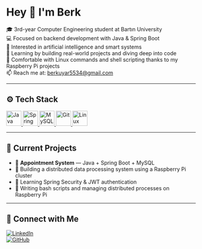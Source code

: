 # Hey 👋 I'm Berk

🎓 3rd-year Computer Engineering student at Bartın University  
💻 Focused on backend development with Java & Spring Boot  
🤖 Interested in artificial intelligence and smart systems  
🧠 Learning by building real-world projects and diving deep into code  
🐧 Comfortable with Linux commands and shell scripting thanks to my Raspberry Pi projects  
📫 Reach me at: berkuyar5534@gmail.com

---

## ⚙️ Tech Stack

<p align="left">
  <a href="https://www.java.com/" target="_blank" rel="noreferrer">
    <img src="https://cdn.jsdelivr.net/gh/devicons/devicon/icons/java/java-original.svg" height="40" alt="Java"/>
  </a>
  <a href="https://spring.io/projects/spring-boot" target="_blank" rel="noreferrer">
    <img src="https://cdn.jsdelivr.net/gh/devicons/devicon/icons/spring/spring-original.svg" height="40" alt="Spring Boot"/>
  </a>
  <a href="https://www.mysql.com/" target="_blank" rel="noreferrer">
    <img src="https://cdn.jsdelivr.net/gh/devicons/devicon/icons/mysql/mysql-original.svg" height="40" alt="MySQL"/>
  </a>
  <a href="https://git-scm.com/" target="_blank" rel="noreferrer">
    <img src="https://cdn.jsdelivr.net/gh/devicons/devicon/icons/git/git-original.svg" height="40" alt="Git"/>
  </a>
  <a href="https://www.linux.org/" target="_blank" rel="noreferrer">
    <img src="https://cdn.jsdelivr.net/gh/devicons/devicon/icons/linux/linux-original.svg" height="40" alt="Linux"/>
  </a>
</p>

---

## 🚧 Current Projects

- 📅 **Appointment System** — Java + Spring Boot + MySQL
- 🧠 Building a distributed data processing system using a Raspberry Pi cluster
- 🔐 Learning Spring Security & JWT authentication  
- 🧪 Writing bash scripts and managing distributed processes on Raspberry Pi

---

## 🔗 Connect with Me

[![LinkedIn](https://img.shields.io/badge/LinkedIn-blue?style=flat-square&logo=linkedin&logoColor=white)](https://www.linkedin.com/in/berk-uyar-a11241249)  
[![GitHub](https://img.shields.io/badge/GitHub-000?style=flat-square&logo=github&logoColor=white)](https://github.com/berkuyar)

